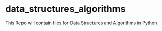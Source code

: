 # data_structures_algorithms
This Repo will contain files for Data Structures and Algorithms in Python
